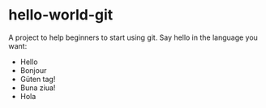 ﻿# hello-world-git

A project to help beginners to start using git. Say hello in the language you want:

- Hello
- Bonjour
- Güten tag!
- Buna ziua!
- Hola
